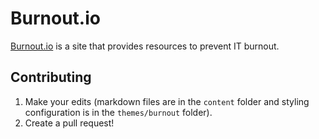 # Burnout.io
[Burnout.io](http://burnout.io) is a site that provides resources to prevent IT burnout.

## Contributing
1. Make your edits (markdown files are in the `content` folder and styling configuration is in the `themes/burnout` folder).
2. Create a pull request!
